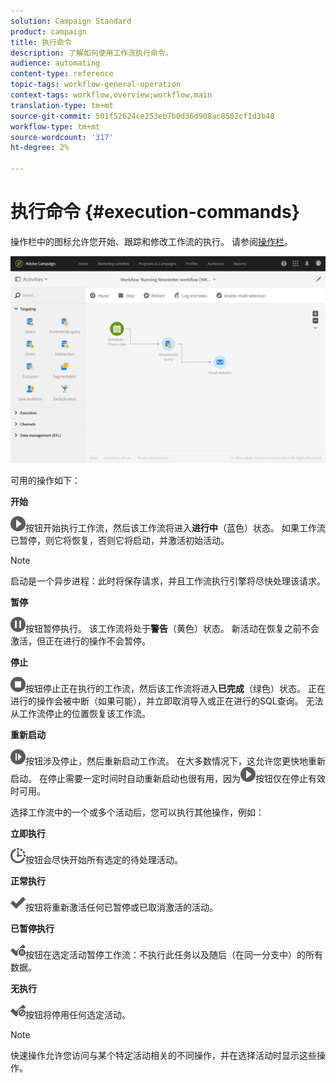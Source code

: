 ```yaml
---
solution: Campaign Standard
product: campaign
title: 执行命令
description: 了解如何使用工作流执行命令。
audience: automating
content-type: reference
topic-tags: workflow-general-operation
context-tags: workflow,overview;workflow,main
translation-type: tm+mt
source-git-commit: 501f52624ce253eb7b0d36d908ac8502cf1d3b48
workflow-type: tm+mt
source-wordcount: '317'
ht-degree: 2%

---
```



# 执行命令 {#execution-commands}

操作栏中的图标允许您开始、跟踪和修改工作流的执行。 请参阅[操作栏](../../automating/using/workflow-interface.md#action-bar)。

![](assets/wkf_execution_2.png)

可用的操作如下：

**开始**

![](assets/play_darkgrey-24px.png)按钮开始执行工作流，然后该工作流将进入&#x200B;**进行中**（蓝色）状态。 如果工作流已暂停，则它将恢复，否则它将启动，并激活初始活动。

>[!NOTE]
>
>启动是一个异步进程：此时将保存请求，并且工作流执行引擎将尽快处理该请求。

**暂停**

![](assets/pause_darkgrey-24px.png)按钮暂停执行。 该工作流将处于&#x200B;**警告**（黄色）状态。 新活动在恢复之前不会激活，但正在进行的操作不会暂停。

**停止**

![](assets/stop_darkgrey-24px.png)按钮停止正在执行的工作流，然后该工作流将进入&#x200B;**已完成**（绿色）状态。 正在进行的操作会被中断（如果可能），并立即取消导入或正在进行的SQL查询。 无法从工作流停止的位置恢复该工作流。

**重新启动**

![](assets/pauseplay_darkgrey-24px.png)按钮涉及停止，然后重新启动工作流。 在大多数情况下，这允许您更快地重新启动。 在停止需要一定时间时自动重新启动也很有用，因为![](assets/play_darkgrey-24px.png)按钮仅在停止有效时可用。

选择工作流中的一个或多个活动后，您可以执行其他操作，例如：

**立即执行**

![](assets/pending_darkgrey-24px.png)按钮会尽快开始所有选定的待处理活动。

**正常执行**

![](assets/check_darkgrey-24px.png)按钮将重新激活任何已暂停或已取消激活的活动。

**已暂停执行**

![](assets/check_pause_darkgrey-24px.png)按钮在选定活动暂停工作流：不执行此任务以及随后（在同一分支中）的所有数据。

**无执行**

![](assets/checkdisable.png)按钮将停用任何选定活动。

>[!NOTE]
>
>快速操作允许您访问与某个特定活动相关的不同操作，并在选择活动时显示这些操作。
